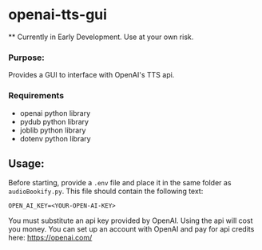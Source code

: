 # openai-tts-gui

** Currently in Early Development. Use at your own risk.

### Purpose:
Provides a GUI to interface with OpenAI's TTS api.

### Requirements
- openai python library
- pydub python library
- joblib python library
- dotenv python library

## Usage:
Before starting, provide a `.env` file and place it in the same folder as `audioBookify.py`.
This file should contain the following text:

```
OPEN_AI_KEY=<YOUR-OPEN-AI-KEY>
```

You must substitute an api key provided by OpenAI.  Using the api will cost you money.
You can set up an account with OpenAI and pay for api credits here: https://openai.com/
